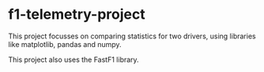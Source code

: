 # f1-telemetry-project

This project focusses on comparing statistics for two drivers, using libraries like matplotlib, pandas and numpy. 

This project also uses the FastF1 library. 
